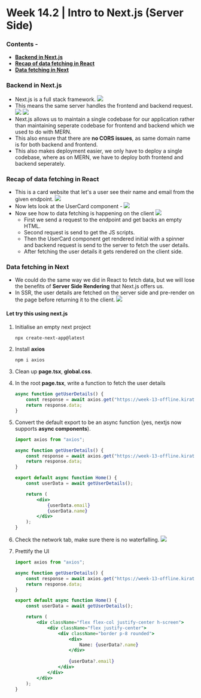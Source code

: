 # Week 14.2 | Intro to Next.js (Server Side)

### Contents - 
- [**Backend in Next.js**](#backend-in-nextjs)
- [**Recap of data fetching in React**](#recap-of-data-fetching-in-react)
- [**Data fetching in Next**](#data-fetching-in-next)


### Backend in Next.js
- Next.js is a full stack framework.
    ![](images/nextjs-full-stack.png)
- This means the same server handles the frontend and backend request.
    ![](images/next-frontend.png)
    ![](images/next-backend.png)
- Next.js allows us to maintain a single codebase for our application rather than maintaining seperate codebase for frontend and backend which we used to do with MERN.
- This also ensure that there are **no CORS issues**, as same domain name is for both backend and frontend.
- This also makes deployment easier, we only have to deploy a single codebase, where as on MERN, we have to deploy both frontend and backend seperately.


### Recap of data fetching in React
- This is a card website that let's a user see their name and email from the given endpoint.
    ![](images/card-app.png)
- Now lets look at the UserCard component -
    ![](images/user-card-component.png)
- Now see how to data fetching is happening on the client
    ![](images/user-card--data-fetching.png)
    - First we send a request to the endpoint and get backs an empty HTML.
    - Second request is send to get the JS scripts.
    - Then the UserCard component get rendered initial with a spinner and backend request is send to the server to fetch the user details.
    - After fetching the user details it gets rendered on the client side.

### Data fetching in Next
- We could do the same way we did in React to fetch data, but we will lose the benefits of **Server Side Rendering** that Next.js offers us.
- In SSR, the user details are fetched on the server side and pre-render on the page before returning it to the client.
    ![](images/next-ssr-request.png)

#### Let try this using next.js
1. Initialise an empty next project
    ```bash
    npx create-next-app@latest
    ```

2. Install **axios**
    ```bash
    npm i axios
    ```
3. Clean up **page.tsx**, **global.css**.
4. In the root **page.tsx**, write a function to fetch the user details
    ```js
    async function getUserDetails() {
        const response = await axios.get("https://week-13-offline.kirattechnologies.workers.dev/api/v1/user/details")
        return response.data;
    }
    ```
5. Convert the default export to be an async function (yes, nextjs now supports **async components**).
    ```jsx
    import axios from "axios";

    async function getUserDetails() {
        const response = await axios.get("https://week-13-offline.kirattechnologies.workers.dev/api/v1/user/details")
        return response.data;
    }

    export default async function Home() {
        const userData = await getUserDetails();

        return (
            <div>
                {userData.email}
                {userData.name}
            </div>
        );
    }
    ```
6. Check the network tab, make sure there is no waterfalling.
    ![](images/network-request-ssr=next.png)
7. Prettify the UI
    ```jsx
    import axios from "axios";

    async function getUserDetails() {
        const response = await axios.get("https://week-13-offline.kirattechnologies.workers.dev/api/v1/user/details")
        return response.data;
    }

    export default async function Home() {
        const userData = await getUserDetails();

        return (
            <div className="flex flex-col justify-center h-screen">
                <div className="flex justify-center">
                    <div className="border p-8 rounded">
                        <div>
                            Name: {userData?.name}
                        </div>
                    
                        {userData?.email}
                    </div>
                </div>
            </div>
        );
    }
    ```